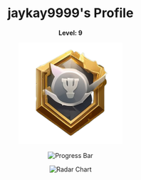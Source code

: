 
<h1 align="center">jaykay9999's Profile</h1>
    
<p align="center">
  <strong>Level: 9</strong>
</p>
    
<p align="center">
  <img src="https://raw.githubusercontent.com/jaykay9999/badges/main/lvl9.png" alt="Badge">
</p>
    
<p align="center">
  <img src="https://myserver.gitreviewgame.com/dynamic-svg?progress=393&max=1023&timestamp=1696518537660" alt="Progress Bar">
</p>
    
<p align="center">
  <img src="https://myserver.gitreviewgame.com/radar-chart?GN=1&GP=5&G0=10&GA=5&SN=4&SP=1&S0=11&SA=5&PV=2&OT=11&timestamp=1696518537660" alt="Radar Chart">
</p>
    
<!-- You can add more sections and data as you fetch them from the user's data -->

